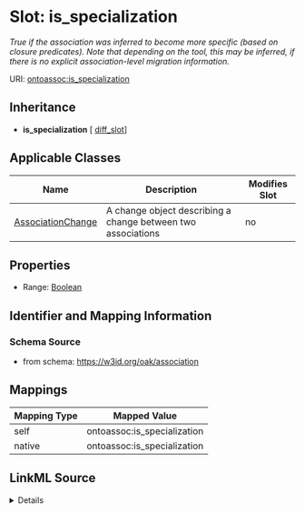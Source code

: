 

# Slot: is_specialization


_True if the association was inferred to become more specific (based on closure predicates). Note that depending on the tool, this may be inferred, if there is no explicit association-level migration information._





URI: [ontoassoc:is_specialization](https://w3id.org/oak/association/is_specialization)




## Inheritance

* **is_specialization** [ [diff_slot](diff_slot.md)]






## Applicable Classes

| Name | Description | Modifies Slot |
| --- | --- | --- |
| [AssociationChange](AssociationChange.md) | A change object describing a change between two associations |  no  |







## Properties

* Range: [Boolean](Boolean.md)





## Identifier and Mapping Information







### Schema Source


* from schema: https://w3id.org/oak/association




## Mappings

| Mapping Type | Mapped Value |
| ---  | ---  |
| self | ontoassoc:is_specialization |
| native | ontoassoc:is_specialization |




## LinkML Source

<details>
```yaml
name: is_specialization
description: True if the association was inferred to become more specific (based on
  closure predicates). Note that depending on the tool, this may be inferred, if there
  is no explicit association-level migration information.
from_schema: https://w3id.org/oak/association
rank: 1000
mixins:
- diff_slot
alias: is_specialization
domain_of:
- AssociationChange
range: boolean

```
</details>